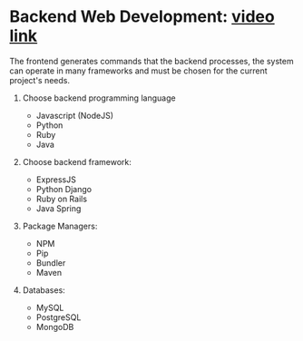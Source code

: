 # Backend Web Development: [video link][video]

The frontend generates commands that the backend processes, the system can operate in many frameworks and must be chosen for the current project's needs.

1. Choose backend programming language
    - Javascript (NodeJS)
    - Python
    - Ruby
    - Java

2. Choose backend framework:
    - ExpressJS
    - Python Django
    - Ruby on Rails
    - Java Spring

3. Package Managers:
    - NPM
    - Pip
    - Bundler
    - Maven

4. Databases:
    - MySQL
    - PostgreSQL
    - MongoDB




[video]: https://www.youtube.com/watch?v=XBu54nfzxAQ 
